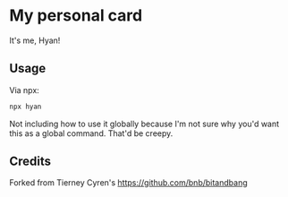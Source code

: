 # My personal card

It's me, Hyan!

## Usage

Via npx:

```bash
npx hyan
```

Not including how to use it globally because I'm not sure why you'd want this as a global command. That'd be creepy.

## Credits

Forked from Tierney Cyren's https://github.com/bnb/bitandbang